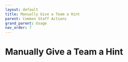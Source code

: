 ```yaml
---
layout: default
title: Manually Give a Team a Hint
parent: Common Staff Actions
grand_parent: Usage
nav_order: 7
---
```


# Manually Give a Team a Hint